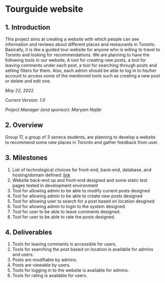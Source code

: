 
# Tourguide website

## 1. Introduction

This project aims at creating a website with which people can see information and reviews about different places and restaurants in Toronto. Basically, it is like a guided tour website for anyone who is willing to travel to Toronto and looking for recommendations. We are planning to have the following tools in our website; A tool for creating new posts, a tool for leaving comments under each post, a tool for searching through posts and setting filters for them. Also, each admin should be able to log in to his/her account to access some of the mentioned tools such as creating a new post or delete and edit one.


*May 22, 2022*

*Current Version: 1.0*

*Project Manager (and sponsor): Maryam Najibi*

## 2. Overview

Group 17, a group of 3 seneca students, are planning to develop a website to recommend some new places in Toronto and gather feedback from user.


## 3. Milestones

1. List of technological choices for front-end, back-end, database, and hosting/domain defined: [link](https://github.com/CAPSTONE-2022-2023/Group_17/blob/main/technical_details.md)
2. Website back-end up and front-end designed and some static test pages tested in development environment
3. Tool for allowing admin to be able to modify current posts designed
4. Tool for allowing admin to be able to create new posts designed
5. Tool for allowing user to search for a post based on location desgined
6. Tool for allowing admin to login to the system  designed.
7. Tool for user to be able to leave comments designed.
8. Tool for user to be able to rate the posts designed. 


## 4. Deliverables

1. Tools for leaving comments is accessible for users.
2. Tools for searching the post based on location is available for admins and users.
3. Posts are modifiable by admins.
4. Posts are viewable by users.
5. Tools for logging in to the website is available for admins.
6. Tools for rating is available for users.
